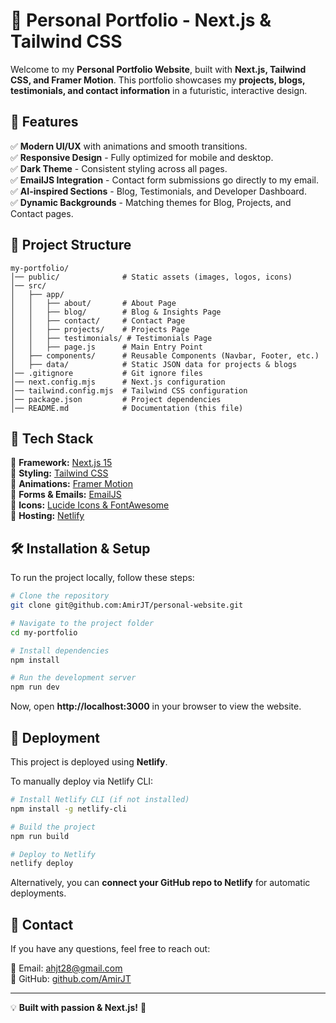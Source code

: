 # 🚀 Personal Portfolio - Next.js & Tailwind CSS

Welcome to my **Personal Portfolio Website**, built with **Next.js, Tailwind CSS, and Framer Motion**. This portfolio showcases my **projects, blogs, testimonials, and contact information** in a futuristic, interactive design.

## 🌟 Features

✅ **Modern UI/UX** with animations and smooth transitions.  
✅ **Responsive Design** - Fully optimized for mobile and desktop.  
✅ **Dark Theme** - Consistent styling across all pages.  
✅ **EmailJS Integration** - Contact form submissions go directly to my email.  
✅ **AI-inspired Sections** - Blog, Testimonials, and Developer Dashboard.  
✅ **Dynamic Backgrounds** - Matching themes for Blog, Projects, and Contact pages.  

## 📂 Project Structure

```
my-portfolio/
│── public/              # Static assets (images, logos, icons)
│── src/
│   ├── app/
│   │   ├── about/       # About Page
│   │   ├── blog/        # Blog & Insights Page
│   │   ├── contact/     # Contact Page
│   │   ├── projects/    # Projects Page
│   │   ├── testimonials/ # Testimonials Page
│   │   ├── page.js      # Main Entry Point
│   ├── components/      # Reusable Components (Navbar, Footer, etc.)
│   ├── data/            # Static JSON data for projects & blogs
│── .gitignore           # Git ignore files
│── next.config.mjs      # Next.js configuration
│── tailwind.config.mjs  # Tailwind CSS configuration
│── package.json         # Project dependencies
│── README.md            # Documentation (this file)
```

## 🎨 Tech Stack

🔹 **Framework:** [Next.js 15](https://nextjs.org/)  
🔹 **Styling:** [Tailwind CSS](https://tailwindcss.com/)  
🔹 **Animations:** [Framer Motion](https://www.framer.com/motion/)  
🔹 **Forms & Emails:** [EmailJS](https://www.emailjs.com/)  
🔹 **Icons:** [Lucide Icons & FontAwesome](https://lucide.dev/)  
🔹 **Hosting:** [Netlify](https://www.netlify.com/)  

## 🛠 Installation & Setup

To run the project locally, follow these steps:

```sh
# Clone the repository
git clone git@github.com:AmirJT/personal-website.git

# Navigate to the project folder
cd my-portfolio

# Install dependencies
npm install

# Run the development server
npm run dev
```

Now, open **http://localhost:3000** in your browser to view the website.

## 🚀 Deployment

This project is deployed using **Netlify**.

To manually deploy via Netlify CLI:
```sh
# Install Netlify CLI (if not installed)
npm install -g netlify-cli

# Build the project
npm run build

# Deploy to Netlify
netlify deploy
```
Alternatively, you can **connect your GitHub repo to Netlify** for automatic deployments.

## 📩 Contact

If you have any questions, feel free to reach out:

📧 Email: [ahjt28@gmail.com](mailto:ahjt28@gmail.com)  
🐙 GitHub: [github.com/AmirJT](https://github.com/AmirJT)

---

💡 **Built with passion & Next.js!** 🚀